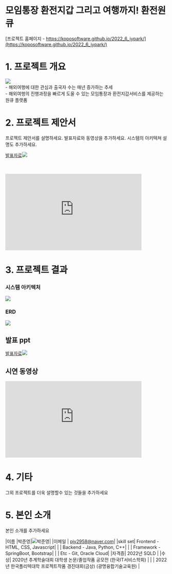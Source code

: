 # 모임통장 환전지갑 그리고 여행까지! 환전원큐

[프로젝트 홈페이지 - https://koposoftware.github.io/2022_6_jypark/](https://koposoftware.github.io/2022_6_jypark/)

# 1. 프로젝트 개요

<img src="summary.png"/>
<br>
- 해외여행에 대한 관심과 출국자 수는 매년 증가하는 추세<br>
- 해외여행의 진행과정을 빠르게 도울 수 있는 모임통장과 환전지갑서비스를 제공하는 원큐 플랫폼

# 2. 프로젝트 제안서

프로젝트 제안서를 설명하세요. 발표자료와 동영상을 추가하세요. 시스템의 아키텍쳐 설명도 추가하세요.

 
[발표자료<img src="ppt.jpg"/>](/project.pptx)<br>
<br> <br> 
  <iframe width="424" height="238" src="https://www.youtube.com/embed/reOGfxYJre0" title="YouTube video player" frameborder="0" allow="accelerometer; autoplay; clipboard-write; encrypted-media; gyroscope; picture-in-picture" allowfullscreen></iframe>

# 3. 프로젝트 결과
### 시스템 아키텍처
   <img src="architecture.png"/><br>
### ERD
   <img src="erd.png"/><br>
## 발표 ppt 

[발표자료<img src="ppt.png"/>](/project.pptx)<br>
## 시연 동영상 

  <iframe width="424" height="238" src="https://www.youtube.com/embed/reOGfxYJre0" title="YouTube video player" frameborder="0" allow="accelerometer; autoplay; clipboard-write; encrypted-media; gyroscope; picture-in-picture" allowfullscreen></iframe>

# 4. 기타
그외 프로젝트를 더욱 설명할수 있는 것들을 추가하세요
 
# 5. 본인 소개

본인 소개를 추가하세요

|이름 |박준영|![박준영](/박준영.jpg)|
|이메일 | pjy2958@naver.com|
|skill set| Frontend - HTML, CSS, Javascript|
| | Backend - Java, Python, C++|
| | Framework - SpringBoot, Bootstrap|
| | Etc - Git, Oracle Cloud|
|자격증| 2022년 SQLD |
|수상| 2020년 추계학술대회 대학생 논문/졸업작품 공모전 (한국IT서비스학회)  |
| | 2022년 한국폴리텍대학 프로젝트작품 경진대회(금상) (광명융합기술교육원)  |


